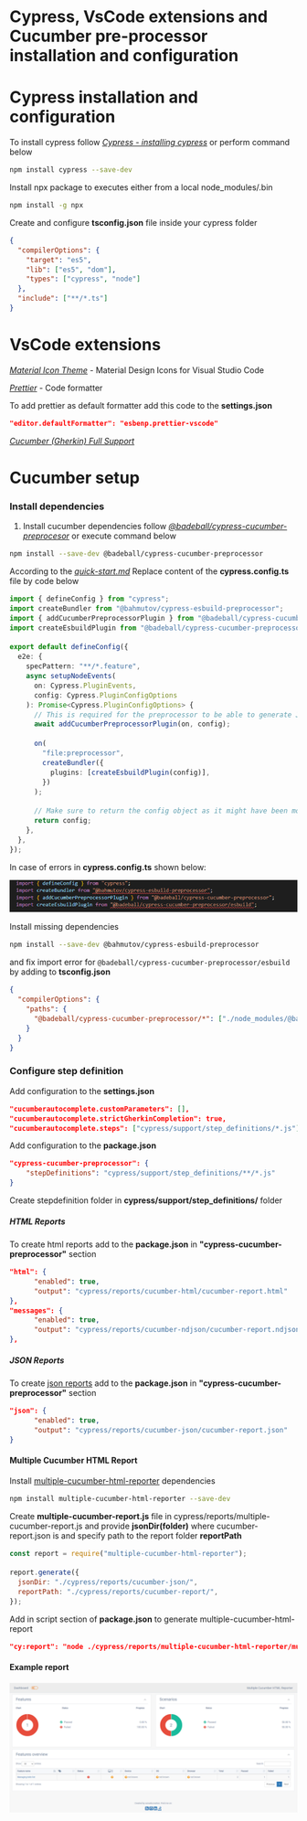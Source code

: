# Cypress, VsCode extensions and Cucumber pre-processor installation and configuration

# Cypress installation and configuration

To install cypress follow _[Cypress - installing cypress](https://docs.cypress.io/guides/getting-started/installing-cypress)_ or perform command below

```sh
npm install cypress --save-dev
```

Install npx package to executes  either from a local node_modules/.bin

```sh
npm install -g npx
```

Create and configure **tsconfig.json** file inside your cypress folder

```json
{
  "compilerOptions": {
    "target": "es5",
    "lib": ["es5", "dom"],
    "types": ["cypress", "node"]
  },
  "include": ["**/*.ts"]
}

```

# VsCode extensions

_[Material Icon Theme](https://marketplace.visualstudio.com/items?itemName=PKief.material-icon-theme)_ - Material Design Icons for Visual Studio Code

_[Prettier](https://marketplace.visualstudio.com/items?itemName=esbenp.prettier-vscode)_ - Code formatter

To add prettier as default formatter add this code to the **settings.json**

```json
"editor.defaultFormatter": "esbenp.prettier-vscode"
```

_[Cucumber (Gherkin) Full Support](https://marketplace.visualstudio.com/items?itemName=alexkrechik.cucumberautocomplete)_

# Cucumber setup

### Install dependencies

1. Install cucumber dependencies follow _[@badeball/cypress-cucumber-preprocesor](https://www.npmjs.com/package/@badeball/cypress-cucumber-preprocessor)_ or execute command below

```sh
npm install --save-dev @badeball/cypress-cucumber-preprocessor
```

According to the _[quick-start.md](https://github.com/badeball/cypress-cucumber-preprocessor/blob/master/docs/quick-start.md#example-setup)_ Replace content of the **cypress.config.ts** file by code below

```ts
import { defineConfig } from "cypress";
import createBundler from "@bahmutov/cypress-esbuild-preprocessor";
import { addCucumberPreprocessorPlugin } from "@badeball/cypress-cucumber-preprocessor";
import createEsbuildPlugin from "@badeball/cypress-cucumber-preprocessor/esbuild";

export default defineConfig({
  e2e: {
    specPattern: "**/*.feature",
    async setupNodeEvents(
      on: Cypress.PluginEvents,
      config: Cypress.PluginConfigOptions
    ): Promise<Cypress.PluginConfigOptions> {
      // This is required for the preprocessor to be able to generate JSON reports after each run, and more,
      await addCucumberPreprocessorPlugin(on, config);

      on(
        "file:preprocessor",
        createBundler({
          plugins: [createEsbuildPlugin(config)],
        })
      );

      // Make sure to return the config object as it might have been modified by the plugin.
      return config;
    },
  },
});

```

In case of errors in **cypress.config.ts** shown below:

![Missing dependencies](../pictures/missing_dependencies.png)

Install missing dependencies

```sh
npm install --save-dev @bahmutov/cypress-esbuild-preprocessor
```

and fix import error for `@badeball/cypress-cucumber-preprocessor/esbuild` by adding to **tsconfig.json**

```json
{
  "compilerOptions": {
    "paths": {
      "@badeball/cypress-cucumber-preprocessor/*": ["./node_modules/@badeball/cypress-cucumber-preprocessor/dist/subpath-entrypoints/*"]
    }
  }
}

```

### Configure step definition

Add configuration to the **settings.json**

```json
"cucumberautocomplete.customParameters": [],
"cucumberautocomplete.strictGherkinCompletion": true,
"cucumberautocomplete.steps": ["cypress/support/step_definitions/*.js"]
```

Add configuration to the **package.json**

```json
"cypress-cucumber-preprocessor": {
    "stepDefinitions": "cypress/support/step_definitions/**/*.js"   
}
```

Create stepdefinition folder in **cypress/support/step_definitions/** folder

##### HTML Reports

To create html reports add to the **package.json** in **"cypress-cucumber-preprocessor"** section

```json
"html": {
      "enabled": true,
      "output": "cypress/reports/cucumber-html/cucumber-report.html"
},
"messages": {
      "enabled": true,
      "output": "cypress/reports/cucumber-ndjson/cucumber-report.ndjson"
},
```

##### JSON Reports

To create [json reports](https://github.com/badeball/cypress-cucumber-preprocessor/blob/master/docs/json-report.md) add to the **package.json** in **"cypress-cucumber-preprocessor"** section

```json
"json": {
      "enabled": true,
      "output": "cypress/reports/cucumber-json/cucumber-report.json"
}
```

#### Multiple Cucumber HTML Report

Install [multiple-cucumber-html-reporter](https://github.com/WasiqB/multiple-cucumber-html-reporter) dependencies

```sh
npm install multiple-cucumber-html-reporter --save-dev
```

Create **multiple-cucumber-report.js** file in cypress/reports/multiple-cucumber-report.js and provide **jsonDir(folder)** where cucumber-report.json is
and specify path to the report folder **reportPath** 

```js
const report = require("multiple-cucumber-html-reporter");

report.generate({
  jsonDir: "./cypress/reports/cucumber-json/",
  reportPath: "./cypress/reports/cucumber-report/",
});
```

Add in script section of **package.json** to generate multiple-cucumber-html-report

```json
"cy:report": "node ./cypress/reports/multiple-cucumber-html-reporter/multiple-cucumber-report.js"
```

#### Example report


![Multiple Cucumber HTML Report](../pictures/multiple-cucumber-html-reporter.png)
